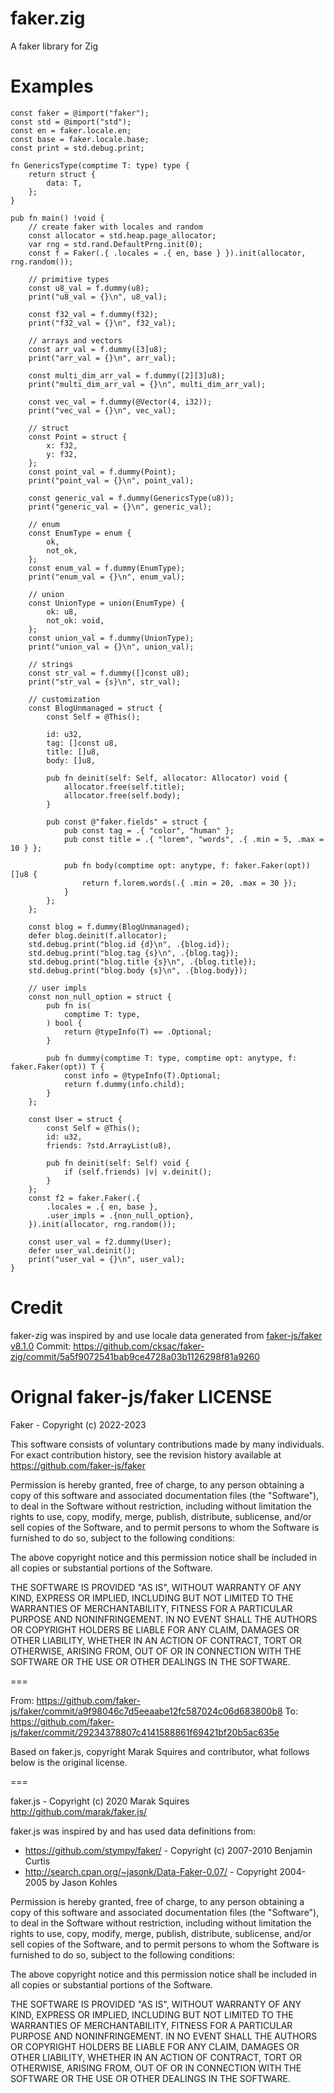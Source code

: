 # faker.zig
A faker library for Zig

# Examples
```Zig
const faker = @import("faker");
const std = @import("std");
const en = faker.locale.en;
const base = faker.locale.base;
const print = std.debug.print;

fn GenericsType(comptime T: type) type {
    return struct {
        data: T,
    };
}

pub fn main() !void {
    // create faker with locales and random
    const allocator = std.heap.page_allocator;
    var rng = std.rand.DefaultPrng.init(0);
    const f = Faker(.{ .locales = .{ en, base } }).init(allocator, rng.random());

    // primitive types
    const u8_val = f.dummy(u8);
    print("u8_val = {}\n", u8_val);

    const f32_val = f.dummy(f32);
    print("f32_val = {}\n", f32_val);

    // arrays and vectors
    const arr_val = f.dummy([3]u8);
    print("arr_val = {}\n", arr_val);

    const multi_dim_arr_val = f.dummy([2][3]u8);
    print("multi_dim_arr_val = {}\n", multi_dim_arr_val);

    const vec_val = f.dummy(@Vector(4, i32));
    print("vec_val = {}\n", vec_val);

    // struct
    const Point = struct {
        x: f32,
        y: f32,
    };
    const point_val = f.dummy(Point);
    print("point_val = {}\n", point_val);

    const generic_val = f.dummy(GenericsType(u8));
    print("generic_val = {}\n", generic_val);

    // enum
    const EnumType = enum {
        ok,
        not_ok,
    };
    const enum_val = f.dummy(EnumType);
    print("enum_val = {}\n", enum_val);

    // union
    const UnionType = union(EnumType) {
        ok: u8,
        not_ok: void,
    };
    const union_val = f.dummy(UnionType);
    print("union_val = {}\n", union_val);

    // strings
    const str_val = f.dummy([]const u8);
    print("str_val = {s}\n", str_val);

    // customization
    const BlogUnmanaged = struct {
        const Self = @This();

        id: u32,
        tag: []const u8,
        title: []u8,
        body: []u8,

        pub fn deinit(self: Self, allocator: Allocator) void {
            allocator.free(self.title);
            allocator.free(self.body);
        }

        pub const @"faker.fields" = struct {
            pub const tag = .{ "color", "human" };
            pub const title = .{ "lorem", "words", .{ .min = 5, .max = 10 } };

            pub fn body(comptime opt: anytype, f: faker.Faker(opt)) []u8 {
                return f.lorem.words(.{ .min = 20, .max = 30 });
            }
        };
    };

    const blog = f.dummy(BlogUnmanaged);
    defer blog.deinit(f.allocator);
    std.debug.print("blog.id {d}\n", .{blog.id});
    std.debug.print("blog.tag {s}\n", .{blog.tag});
    std.debug.print("blog.title {s}\n", .{blog.title});
    std.debug.print("blog.body {s}\n", .{blog.body});

    // user impls
    const non_null_option = struct {
        pub fn is(
            comptime T: type,
        ) bool {
            return @typeInfo(T) == .Optional;
        }

        pub fn dummy(comptime T: type, comptime opt: anytype, f: faker.Faker(opt)) T {
            const info = @typeInfo(T).Optional;
            return f.dummy(info.child);
        }
    };

    const User = struct {
        const Self = @This();
        id: u32,
        friends: ?std.ArrayList(u8),

        pub fn deinit(self: Self) void {
            if (self.friends) |v| v.deinit();
        }
    };
    const f2 = faker.Faker(.{
        .locales = .{ en, base },
        .user_impls = .{non_null_option},
    }).init(allocator, rng.random());

    const user_val = f2.dummy(User);
    defer user_val.deinit();
    print("user_val = {}\n", user_val);
}
```

# Credit
faker-zig was inspired by and use locale data generated from [faker-js/faker v8.1.0](https://github.com/faker-js/faker)
Commit: https://github.com/cksac/faker-zig/commit/5a5f9072541bab9ce4728a03b1126298f81a9260

# Orignal faker-js/faker LICENSE
Faker - Copyright (c) 2022-2023

This software consists of voluntary contributions made by many individuals.
For exact contribution history, see the revision history
available at https://github.com/faker-js/faker

Permission is hereby granted, free of charge, to any person obtaining
a copy of this software and associated documentation files (the
"Software"), to deal in the Software without restriction, including
without limitation the rights to use, copy, modify, merge, publish,
distribute, sublicense, and/or sell copies of the Software, and to
permit persons to whom the Software is furnished to do so, subject to
the following conditions:

The above copyright notice and this permission notice shall be
included in all copies or substantial portions of the Software.

THE SOFTWARE IS PROVIDED "AS IS", WITHOUT WARRANTY OF ANY KIND,
EXPRESS OR IMPLIED, INCLUDING BUT NOT LIMITED TO THE WARRANTIES OF
MERCHANTABILITY, FITNESS FOR A PARTICULAR PURPOSE AND
NONINFRINGEMENT. IN NO EVENT SHALL THE AUTHORS OR COPYRIGHT HOLDERS BE
LIABLE FOR ANY CLAIM, DAMAGES OR OTHER LIABILITY, WHETHER IN AN ACTION
OF CONTRACT, TORT OR OTHERWISE, ARISING FROM, OUT OF OR IN CONNECTION
WITH THE SOFTWARE OR THE USE OR OTHER DEALINGS IN THE SOFTWARE.

===

From: https://github.com/faker-js/faker/commit/a9f98046c7d5eeaabe12fc587024c06d683800b8
To: https://github.com/faker-js/faker/commit/29234378807c4141588861f69421bf20b5ac635e

Based on faker.js, copyright Marak Squires and contributor, what follows below is the original license.

===

faker.js - Copyright (c) 2020
Marak Squires
http://github.com/marak/faker.js/

faker.js was inspired by and has used data definitions from:

 * https://github.com/stympy/faker/ - Copyright (c) 2007-2010 Benjamin Curtis
 * http://search.cpan.org/~jasonk/Data-Faker-0.07/ - Copyright 2004-2005 by Jason Kohles

Permission is hereby granted, free of charge, to any person obtaining
a copy of this software and associated documentation files (the
"Software"), to deal in the Software without restriction, including
without limitation the rights to use, copy, modify, merge, publish,
distribute, sublicense, and/or sell copies of the Software, and to
permit persons to whom the Software is furnished to do so, subject to
the following conditions:

The above copyright notice and this permission notice shall be
included in all copies or substantial portions of the Software.

THE SOFTWARE IS PROVIDED "AS IS", WITHOUT WARRANTY OF ANY KIND,
EXPRESS OR IMPLIED, INCLUDING BUT NOT LIMITED TO THE WARRANTIES OF
MERCHANTABILITY, FITNESS FOR A PARTICULAR PURPOSE AND
NONINFRINGEMENT. IN NO EVENT SHALL THE AUTHORS OR COPYRIGHT HOLDERS BE
LIABLE FOR ANY CLAIM, DAMAGES OR OTHER LIABILITY, WHETHER IN AN ACTION
OF CONTRACT, TORT OR OTHERWISE, ARISING FROM, OUT OF OR IN CONNECTION
WITH THE SOFTWARE OR THE USE OR OTHER DEALINGS IN THE SOFTWARE.
